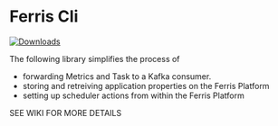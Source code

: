 Ferris Cli
=====================
[![Downloads](https://pepy.tech/badge/ferris-cli)](https://pepy.tech/project/ferris-cli)

The following library simplifies the process of 
* forwarding Metrics and Task to a Kafka consumer.
* storing and retreiving application properties on the Ferris Platform
* setting up scheduler actions from within the Ferris Platform

SEE WIKI FOR MORE DETAILS

